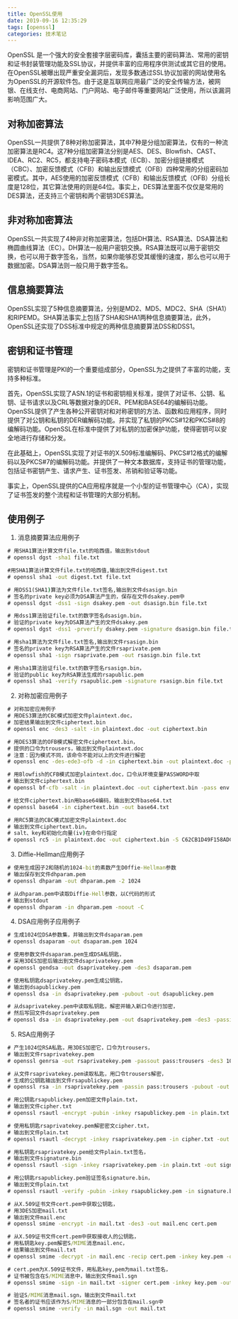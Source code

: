 ```yaml
---
title: OpenSSL使用
date: 2019-09-16 12:35:29
tags: [openssl]
categories: 技术笔记
---
```


  
OpenSSL 是一个强大的安全套接字层密码库，囊括主要的密码算法、常用的密钥和证书封装管理功能及SSL协议，并提供丰富的应用程序供测试或其它目的使用。
在OpenSSL被曝出现严重安全漏洞后，发现多数通过SSL协议加密的网站使用名为OpenSSL的开源软件包。由于这是互联网应用最广泛的安全传输方法，被网银、在线支付、电商网站、门户网站、电子邮件等重要网站广泛使用，所以该漏洞影响范围广大。    

## 对称加密算法        
OpenSSL一共提供了8种对称加密算法，其中7种是分组加密算法，仅有的一种流加密算法是RC4。这7种分组加密算法分别是AES、DES、Blowfish、CAST、IDEA、RC2、RC5，都支持电子密码本模式（ECB）、加密分组链接模式（CBC）、加密反馈模式（CFB）和输出反馈模式（OFB）四种常用的分组密码加密模式。其中，AES使用的加密反馈模式（CFB）和输出反馈模式（OFB）分组长度是128位，其它算法使用的则是64位。事实上，DES算法里面不仅仅是常用的DES算法，还支持三个密钥和两个密钥3DES算法。        

## 非对称加密算法    
OpenSSL一共实现了4种非对称加密算法，包括DH算法、RSA算法、DSA算法和椭圆曲线算法（EC）。DH算法一般用户密钥交换。RSA算法既可以用于密钥交换，也可以用于数字签名，当然，如果你能够忍受其缓慢的速度，那么也可以用于数据加密。DSA算法则一般只用于数字签名。        

## 信息摘要算法        
OpenSSL实现了5种信息摘要算法，分别是MD2、MD5、MDC2、SHA（SHA1）和RIPEMD。SHA算法事实上包括了SHA和SHA1两种信息摘要算法，此外，OpenSSL还实现了DSS标准中规定的两种信息摘要算法DSS和DSS1。        

## 密钥和证书管理        
密钥和证书管理是PKI的一个重要组成部分，OpenSSL为之提供了丰富的功能，支持多种标准。     

首先，OpenSSL实现了ASN.1的证书和密钥相关标准，提供了对证书、公钥、私钥、证书请求以及CRL等数据对象的DER、PEM和BASE64的编解码功能。OpenSSL提供了产生各种公开密钥对和对称密钥的方法、函数和应用程序，同时提供了对公钥和私钥的DER编解码功能。并实现了私钥的PKCS#12和PKCS#8的编解码功能。OpenSSL在标准中提供了对私钥的加密保护功能，使得密钥可以安全地进行存储和分发。     

在此基础上，OpenSSL实现了对证书的X.509标准编解码、PKCS#12格式的编解码以及PKCS#7的编解码功能。并提供了一种文本数据库，支持证书的管理功能，包括证书密钥产生、请求产生、证书签发、吊销和验证等功能。     

事实上，OpenSSL提供的CA应用程序就是一个小型的证书管理中心（CA），实现了证书签发的整个流程和证书管理的大部分机制。        

## 使用例子       
1. 消息摘要算法应用例子        

```cmd
# 用SHA1算法计算文件file.txt的哈西值，输出到stdout
# openssl dgst -sha1 file.txt

#用SHA1算法计算文件file.txt的哈西值,输出到文件digest.txt
# openssl sha1 -out digest.txt file.txt	

# 用DSS1(SHA1)算法为文件file.txt签名,输出到文件dsasign.bin
# 签名的private key必须为DSA算法产生的，保存在文件dsakey.pem中
# openssl dgst -dss1 -sign dsakey.pem -out dsasign.bin file.txt

# 用dss1算法验证file.txt的数字签名dsasign.bin，
# 验证的private key为DSA算法产生的文件dsakey.pem
# openssl dgst -dss1 -prverify dsakey.pem -signature dsasign.bin file.txt

# 用sha1算法为文件file.txt签名,输出到文件rsasign.bin
# 签名的private key为RSA算法产生的文件rsaprivate.pem
# openssl sha1 -sign rsaprivate.pem -out rsasign.bin file.txt

# 用sha1算法验证file.txt的数字签名rsasign.bin，
# 验证的public key为RSA算法生成的rsapublic.pem
# openssl sha1 -verify rsapublic.pem -signature rsasign.bin file.txt
```

2. 对称加密应用例子        

```cmd
# 对称加密应用例子
# 用DES3算法的CBC模式加密文件plaintext.doc，
# 加密结果输出到文件ciphertext.bin
# openssl enc -des3 -salt -in plaintext.doc -out ciphertext.bin

# 用DES3算法的OFB模式解密文件ciphertext.bin，
# 提供的口令为trousers，输出到文件plaintext.doc
# 注意：因为模式不同，该命令不能对以上的文件进行解密
# openssl enc -des-ede3-ofb -d -in ciphertext.bin -out plaintext.doc -pass pass:trousers

# 用Blowfish的CFB模式加密plaintext.doc，口令从环境变量PASSWORD中取
# 输出到文件ciphertext.bin
# openssl bf-cfb -salt -in plaintext.doc -out ciphertext.bin -pass env:PASSWORD

# 给文件ciphertext.bin用base64编码，输出到文件base64.txt
# openssl base64 -in ciphertext.bin -out base64.txt

# 用RC5算法的CBC模式加密文件plaintext.doc
# 输出到文件ciphertext.bin，
# salt、key和初始化向量(iv)在命令行指定
# openssl rc5 -in plaintext.doc -out ciphertext.bin -S C62CB1D49F158ADC -iv E9EDACA1BD7090C6 -K 89D4B1678D604FAA3DBFFD030A314B29
```

3. Diffie-Hellman应用例子        

``` cmd
# 使用生成因子2和随机的1024-bit的素数产生D0ffie-Hellman参数
# 输出保存到文件dhparam.pem
# openssl dhparam -out dhparam.pem -2 1024

# 从dhparam.pem中读取Diffie-Hell参数，以C代码的形式
# 输出到stdout
# openssl dhparam -in dhparam.pem -noout -C    
```
    

4. DSA应用例子应用例子        

```cmd
# 生成1024位DSA参数集，并输出到文件dsaparam.pem
# openssl dsaparam -out dsaparam.pem 1024

# 使用参数文件dsaparam.pem生成DSA私钥匙，
# 采用3DES加密后输出到文件dsaprivatekey.pem
# openssl gendsa -out dsaprivatekey.pem -des3 dsaparam.pem

# 使用私钥匙dsaprivatekey.pem生成公钥匙，
# 输出到dsapublickey.pem
# openssl dsa -in dsaprivatekey.pem -pubout -out dsapublickey.pem

# 从dsaprivatekey.pem中读取私钥匙，解密并输入新口令进行加密，
# 然后写回文件dsaprivatekey.pem
# openssl dsa -in dsaprivatekey.pem -out dsaprivatekey.pem -des3 -passin
```

5. RSA应用例子        

``` cmd
# 产生1024位RSA私匙，用3DES加密它，口令为trousers，
# 输出到文件rsaprivatekey.pem
# openssl genrsa -out rsaprivatekey.pem -passout pass:trousers -des3 1024

# 从文件rsaprivatekey.pem读取私匙，用口令trousers解密，
# 生成的公钥匙输出到文件rsapublickey.pem
# openssl rsa -in rsaprivatekey.pem -passin pass:trousers -pubout -out rsapubckey.pem

# 用公钥匙rsapublickey.pem加密文件plain.txt，
# 输出到文件cipher.txt
# openssl rsautl -encrypt -pubin -inkey rsapublickey.pem -in plain.txt -out cipher.txt

# 使用私钥匙rsaprivatekey.pem解密密文cipher.txt，
# 输出到文件plain.txt
# openssl rsautl -decrypt -inkey rsaprivatekey.pem -in cipher.txt -out plain.txt

# 用私钥匙rsaprivatekey.pem给文件plain.txt签名，
# 输出到文件signature.bin
# openssl rsautl -sign -inkey rsaprivatekey.pem -in plain.txt -out signature.bin

# 用公钥匙rsapublickey.pem验证签名signature.bin，
# 输出到文件plain.txt
# openssl rsautl -verify -pubin -inkey rsapublickey.pem -in signature.bin -out plain

# 从X.509证书文件cert.pem中获取公钥匙，
# 用3DES加密mail.txt
# 输出到文件mail.enc
# openssl smime -encrypt -in mail.txt -des3 -out mail.enc cert.pem

# 从X.509证书文件cert.pem中获取接收人的公钥匙，
# 用私钥匙key.pem解密S/MIME消息mail.enc，
# 结果输出到文件mail.txt
# openssl smime -decrypt -in mail.enc -recip cert.pem -inkey key.pem -out mail.txt

# cert.pem为X.509证书文件，用私匙key,pem为mail.txt签名，
# 证书被包含在S/MIME消息中，输出到文件mail.sgn
# openssl smime -sign -in mail.txt -signer cert.pem -inkey key.pem -out mail.sgn

# 验证S/MIME消息mail.sgn，输出到文件mail.txt
# 签名者的证书应该作为S/MIME消息的一部分包含在mail.sgn中
# openssl smime -verify -in mail.sgn -out mail.txt
```

